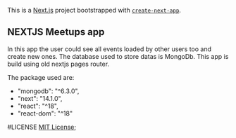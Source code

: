 This is a [Next.js](https://nextjs.org/) project bootstrapped with [`create-next-app`](https://github.com/vercel/next.js/tree/canary/packages/create-next-app).

## NEXTJS Meetups app

In this app the user could see all events loaded by other users too and create new ones.
The database used to store datas is MongoDb.
This app is build using old nextjs pages router.

The package used are:
- "mongodb": "^6.3.0",
- "next": "14.1.0",
- "react": "^18",
- "react-dom": "^18"


#LICENSE
[MIT License]('./MIT-LICENSE');